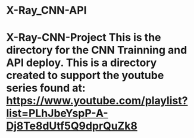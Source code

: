 # X-Ray_CNN-API
# X-Ray-CNN-Project  This is the directory for the CNN Trainning and API deploy.  This is a directory created to support the youtube series found at: https://www.youtube.com/playlist?list=PLhJbeYspP-A-Dj8Te8dUtf5Q9dprQuZk8
